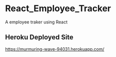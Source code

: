 # React_Employee_Tracker
A employee traker using React

## Heroku Deployed Site
https://murmuring-wave-94031.herokuapp.com/
